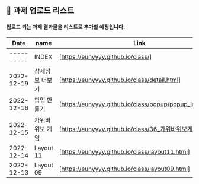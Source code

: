 ## 🔰 과제 업로드 리스트

#### 업로드 되는 과제 결과물을 리스트로 추가할 예정입니다.

| Date       | name      | Link                  |
| ---------- | --------- | --------------------- |
| ---------- | INDEX | [https://eunyyyy.github.io/class/] |
| 2022-12-19 | 상세정보 더보기 | [https://eunyyyy.github.io/class/detail.html] |
| 2022-12-16 | 팝업 만들기 | [https://eunyyyy.github.io/class/popup/popup_layer.html] |
| 2022-12-15 | 가위바위보 게임 | [https://eunyyyy.github.io/class/36_가위바위보게임.html] |
| 2022-12-14 | Layout 11 | [https://eunyyyy.github.io/class/layout11.html] |
| 2022-12-13 | Layout 09 | [https://eunyyyy.github.io/class/layout09.html] |
